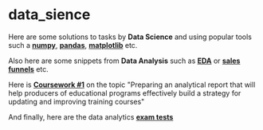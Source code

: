 # data_sience

Here are some solutions to tasks by **Data Science** and using popular tools such a [**numpy**](numpy),
[**pandas**](pandas), [**matplotlib**](matplotlib) etc.
 
Also here are some snippets from **Data Analysis** such as
[**EDA**](Exploratory_Data_Analysis_(EDA)_&_reports_prep-Kiva.org) or [**sales funnels**](sales_funnels) etc.
 
Here is [**Coursework #1**](Coursework_1) on the topic "Preparing an analytical report that will help
producers of educational programs effectively
build a strategy for updating and improving training
courses"

And finally, here are the data analytics [**exam tests**](Exams)